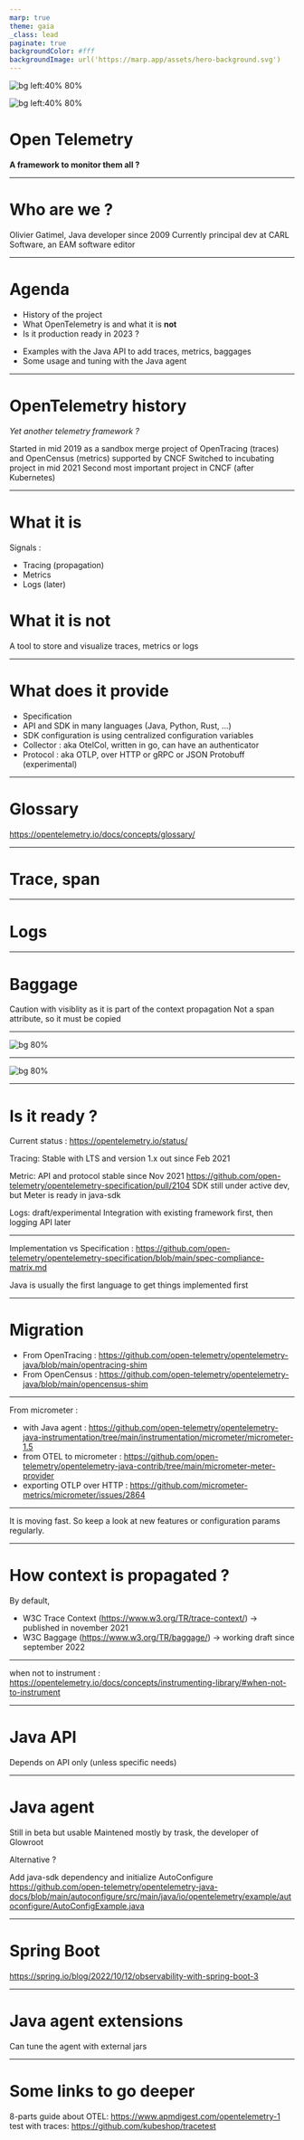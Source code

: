 ```yaml
---
marp: true
theme: gaia
_class: lead
paginate: true
backgroundColor: #fff
backgroundImage: url('https://marp.app/assets/hero-background.svg')
---
```


![bg left:40% 80%](https://cncf-branding.netlify.app/img/projects/opentelemetry/icon/color/opentelemetry-icon-color.png)

![bg left:40% 80%](jug-logo.png)

# **Open Telemetry**

**A framework to monitor them all ?**

---

# Who are we ?

Olivier Gatimel, Java developer since 2009
Currently principal dev at CARL Software, an EAM software editor

<!-- TODO Maxime -->

---

# Agenda

* History of the project
* What OpenTelemetry is and what it is **not**
* Is it production ready in 2023 ?
<!-- @Maxime: à compléter par le support côté exporter chez certains éditeurs ?  -->
* Examples with the Java API to add traces, metrics, baggages
* Some usage and tuning with the Java agent
<!-- @Maxime: n'hésite pas à mettre tes idées (rust par exemple ;) ) -->

---

# OpenTelemetry history

_Yet another telemetry framework ?_

Started in mid 2019 as a sandbox merge project of OpenTracing (traces) and OpenCensus (metrics) supported by CNCF
Switched to incubating project in mid 2021
Second most important project in CNCF (after Kubernetes)

---

# What it is

Signals :
* Tracing (propagation)
* Metrics
* Logs (later)

# What it is **not**

A tool to store and visualize traces, metrics or logs

---

# What does it provide

* Specification
* API and SDK in many languages (Java, Python, Rust, ...)
* SDK configuration is using centralized configuration variables
* Collector : aka OtelCol, written in go, can have an authenticator
* Protocol : aka OTLP, over HTTP or gRPC or JSON Protobuff (experimental)

---

# Glossary

https://opentelemetry.io/docs/concepts/glossary/

---

# Trace, span

<!-- trouver des images illustrant trace et span -->

---

# Logs

<!-- je pense ne pas l'aborder car encore expérimental -->

---

# Baggage

Caution with visiblity as it is part of the context propagation
Not a span attribute, so it must be copied

---

![bg 80%](https://opentelemetry.io/img/otel_diagram.png)

---

![bg 80%](https://raw.github.com/open-telemetry/opentelemetry.io/main/iconography/Otel_Collector.svg)

---

# Is it ready ?

Current status : https://opentelemetry.io/status/

Tracing: Stable with LTS and version 1.x out since Feb 2021


Metric: API and protocol stable since Nov 2021
https://github.com/open-telemetry/opentelemetry-specification/pull/2104
SDK still under active dev, but Meter is ready in java-sdk



Logs: draft/experimental
Integration with existing framework first, then logging API later

---

Implementation vs Specification : https://github.com/open-telemetry/opentelemetry-specification/blob/main/spec-compliance-matrix.md

Java is usually the first language to get things implemented first

---

# Migration

* From OpenTracing : https://github.com/open-telemetry/opentelemetry-java/blob/main/opentracing-shim
* From OpenCensus : https://github.com/open-telemetry/opentelemetry-java/blob/main/opencensus-shim

--- 

From micrometer :
* with Java agent : https://github.com/open-telemetry/opentelemetry-java-instrumentation/tree/main/instrumentation/micrometer/micrometer-1.5
* from OTEL to micrometer : https://github.com/open-telemetry/opentelemetry-java-contrib/tree/main/micrometer-meter-provider
* exporting OTLP over HTTP : https://github.com/micrometer-metrics/micrometer/issues/2864

---

It is moving fast. So keep a look at new features or configuration params regularly.

---

# How context is propagated ?

By default,
* W3C Trace Context (https://www.w3.org/TR/trace-context/) -> published in november 2021
* W3C Baggage (https://www.w3.org/TR/baggage/) -> working draft since september 2022

---

when not to instrument : https://opentelemetry.io/docs/concepts/instrumenting-library/#when-not-to-instrument

<!-- @Maxime : si tu as envie d'apporter ton expérience sur ce point, sinon
je pensais mettre ça uniquement dans les liens à la fin -->

---

# Java API

Depends on API only (unless specific needs)

<!-- demo with java-main project -->

---

# Java agent

Still in beta but usable
Maintened mostly by trask, the developer of Glowroot

Alternative ?

Add java-sdk dependency and initialize AutoConfigure
https://github.com/open-telemetry/opentelemetry-java-docs/blob/main/autoconfigure/src/main/java/io/opentelemetry/example/autoconfigure/AutoConfigExample.java

<!-- demo with java-main project>

<!-- TODO
Add trace_id+span_id to MDC logging : https://github.com/open-telemetry/opentelemetry-java-instrumentation/blob/main/docs/logger-mdc-instrumentation.md
-->

---

# Spring Boot

https://spring.io/blog/2022/10/12/observability-with-spring-boot-3

<!-- Demo with java-worker and micrometer bridge -->

---

# Java agent extensions

Can tune the agent with external jars

<!-- Demo with otelagent-extensions project -->

---

# Some links to go deeper

8-parts guide about OTEL: https://www.apmdigest.com/opentelemetry-1
test with traces: https://github.com/kubeshop/tracetest
